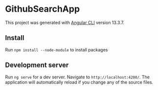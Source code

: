 # GithubSearchApp

This project was generated with [Angular CLI](https://github.com/angular/angular-cli) version 13.3.7.

## Install
Run `npm install --node-module` to install packages

## Development server

Run `ng serve` for a dev server. Navigate to `http://localhost:4200/`. The application will automatically reload if you change any of the source files.
